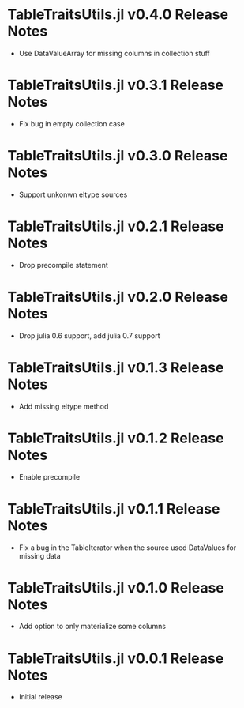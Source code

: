 # TableTraitsUtils.jl v0.4.0 Release Notes
* Use DataValueArray for missing columns in collection stuff

# TableTraitsUtils.jl v0.3.1 Release Notes
* Fix bug in empty collection case

# TableTraitsUtils.jl v0.3.0 Release Notes
* Support unkonwn eltype sources

# TableTraitsUtils.jl v0.2.1 Release Notes
* Drop precompile statement

# TableTraitsUtils.jl v0.2.0 Release Notes
* Drop julia 0.6 support, add julia 0.7 support

# TableTraitsUtils.jl v0.1.3 Release Notes
* Add missing eltype method

# TableTraitsUtils.jl v0.1.2 Release Notes
* Enable precompile

# TableTraitsUtils.jl v0.1.1 Release Notes
* Fix a bug in the TableIterator when the source used DataValues for missing data

# TableTraitsUtils.jl v0.1.0 Release Notes
* Add option to only materialize some columns

# TableTraitsUtils.jl v0.0.1 Release Notes
* Initial release
